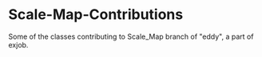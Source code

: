 # Scale-Map-Contributions
Some of the classes contributing to Scale_Map branch of "eddy", a part of exjob.
